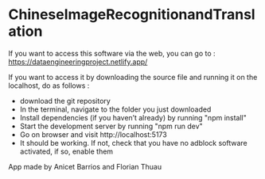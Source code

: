 # ChineseImageRecognitionandTranslation

If you want to access this software via the web, you can go to : https://dataengineeringproject.netlify.app/

If you want to access it by downloading the source file and running it on the localhost, do as follows : 
- download the git repository
- In the terminal, navigate to the folder you just downloaded
- Install dependencies (if you haven’t already) by running "npm install"
- Start the development server by running "npm run dev"
- Go on browser and visit http://localhost:5173
- It should be working. If not, check that you have no adblock software activated, if so, enable them

App made by Anicet Barrios and Florian Thuau
